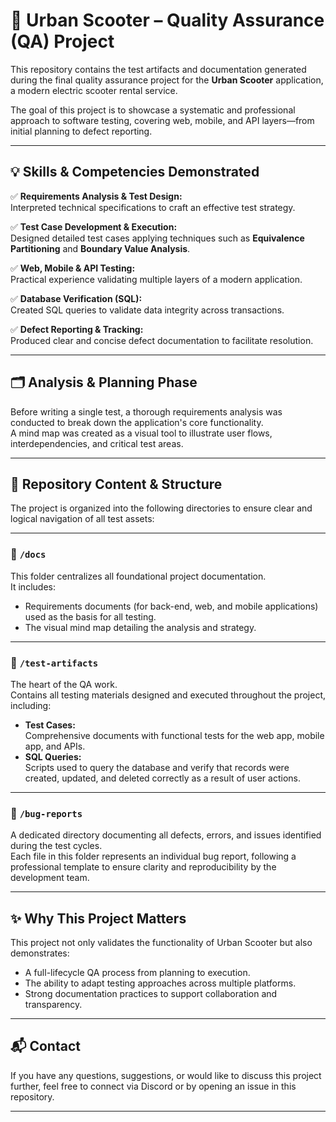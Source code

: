 # 🛴 Urban Scooter – Quality Assurance (QA) Project

This repository contains the test artifacts and documentation generated during the final quality assurance project for the **Urban Scooter** application, a modern electric scooter rental service.

The goal of this project is to showcase a systematic and professional approach to software testing, covering web, mobile, and API layers—from initial planning to defect reporting.

---

## 💡 Skills & Competencies Demonstrated

✅ **Requirements Analysis & Test Design:**  
Interpreted technical specifications to craft an effective test strategy.

✅ **Test Case Development & Execution:**  
Designed detailed test cases applying techniques such as **Equivalence Partitioning** and **Boundary Value Analysis**.

✅ **Web, Mobile & API Testing:**  
Practical experience validating multiple layers of a modern application.

✅ **Database Verification (SQL):**  
Created SQL queries to validate data integrity across transactions.

✅ **Defect Reporting & Tracking:**  
Produced clear and concise defect documentation to facilitate resolution.

---

## 🗂️ Analysis & Planning Phase

Before writing a single test, a thorough requirements analysis was conducted to break down the application's core functionality.  
A mind map was created as a visual tool to illustrate user flows, interdependencies, and critical test areas.

---

## 📁 Repository Content & Structure

The project is organized into the following directories to ensure clear and logical navigation of all test assets:

---

### 📄 `/docs`

This folder centralizes all foundational project documentation.  
It includes:

- Requirements documents (for back-end, web, and mobile applications) used as the basis for all testing.
- The visual mind map detailing the analysis and strategy.

---

### 🧪 `/test-artifacts`

The heart of the QA work.  
Contains all testing materials designed and executed throughout the project, including:

- **Test Cases:**  
  Comprehensive documents with functional tests for the web app, mobile app, and APIs.
- **SQL Queries:**  
  Scripts used to query the database and verify that records were created, updated, and deleted correctly as a result of user actions.

---

### 🐞 `/bug-reports`

A dedicated directory documenting all defects, errors, and issues identified during the test cycles.  
Each file in this folder represents an individual bug report, following a professional template to ensure clarity and reproducibility by the development team.

---

## ✨ Why This Project Matters

This project not only validates the functionality of Urban Scooter but also demonstrates:

- A full-lifecycle QA process from planning to execution.
- The ability to adapt testing approaches across multiple platforms.
- Strong documentation practices to support collaboration and transparency.

---

## 📬 Contact

If you have any questions, suggestions, or would like to discuss this project further, feel free to connect via Discord or by opening an issue in this repository.

---
